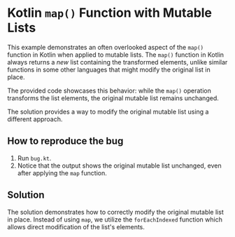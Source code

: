 # Kotlin `map()` Function with Mutable Lists

This example demonstrates an often overlooked aspect of the `map()` function in Kotlin when applied to mutable lists.  The `map()` function in Kotlin always returns a *new* list containing the transformed elements, unlike similar functions in some other languages that might modify the original list in place. 

The provided code showcases this behavior: while the `map()` operation transforms the list elements, the original mutable list remains unchanged. 

The solution provides a way to modify the original mutable list using a different approach.

## How to reproduce the bug

1. Run `bug.kt`.
2. Notice that the output shows the original mutable list unchanged, even after applying the `map` function.

## Solution

The solution demonstrates how to correctly modify the original mutable list in place. Instead of using `map`, we utilize the `forEachIndexed` function which allows direct modification of the list's elements.